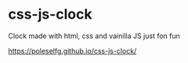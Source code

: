 # css-js-clock
Clock made with html, css and vainilla JS
just fon fun


https://poleselfg.github.io/css-js-clock/
